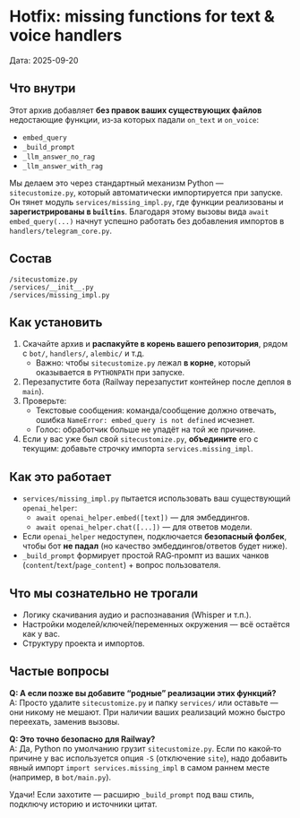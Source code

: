# Hotfix: missing functions for text & voice handlers

Дата: 2025-09-20

## Что внутри

Этот архив добавляет **без правок ваших существующих файлов** недостающие функции, из‑за которых падали `on_text` и `on_voice`:

- `embed_query`
- `_build_prompt`
- `_llm_answer_no_rag`
- `_llm_answer_with_rag`

Мы делаем это через стандартный механизм Python — `sitecustomize.py`, который автоматически импортируется при запуске.
Он тянет модуль `services/missing_impl.py`, где функции реализованы и **зарегистрированы в `builtins`**.
Благодаря этому вызовы вида `await embed_query(...)` начнут успешно работать без добавления импортов в `handlers/telegram_core.py`.

## Состав

```
/sitecustomize.py
/services/__init__.py
/services/missing_impl.py
```

## Как установить

1. Скачайте архив и **распакуйте в корень вашего репозитория**, рядом с `bot/`, `handlers/`, `alembic/` и т.д.
   - Важно: чтобы `sitecustomize.py` лежал **в корне**, который оказывается в `PYTHONPATH` при запуске.
2. Перезапустите бота (Railway перезапустит контейнер после деплоя в `main`).
3. Проверьте:
   - Текстовые сообщения: команда/сообщение должно отвечать, ошибка `NameError: embed_query is not defined` исчезнет.
   - Голос: обработчик больше не упадёт на той же причине.
4. Если у вас уже был свой `sitecustomize.py`, **объедините** его с текущим: добавьте строчку импорта `services.missing_impl`.

## Как это работает

- `services/missing_impl.py` пытается использовать ваш существующий `openai_helper`:
  - `await openai_helper.embed([text])` — для эмбеддингов.
  - `await openai_helper.chat([...])` — для ответов модели.
- Если `openai_helper` недоступен, подключается **безопасный фолбек**, чтобы бот **не падал** (но качество эмбеддингов/ответов будет ниже).
- `_build_prompt` формирует простой RAG‑промпт из ваших чанков (`content`/`text`/`page_content`) + вопрос пользователя.

## Что мы сознательно **не трогали**

- Логику скачивания аудио и распознавания (Whisper и т.п.).
- Настройки моделей/ключей/переменных окружения — всё остаётся как у вас.
- Структуру проекта и импортов.

## Частые вопросы

**Q: А если позже вы добавите “родные” реализации этих функций?**  
A: Просто удалите `sitecustomize.py` и папку `services/` или оставьте — они никому не мешают. При наличии ваших реализаций можно быстро переехать, заменив вызовы.

**Q: Это точно безопасно для Railway?**  
A: Да, Python по умолчанию грузит `sitecustomize.py`. Если по какой‑то причине у вас используется опция `-S` (отключение `site`), надо добавить явный импорт `import services.missing_impl` в самом раннем месте (например, в `bot/main.py`).

Удачи! Если захотите — расширю `_build_prompt` под ваш стиль, подключу историю и источники цитат.
